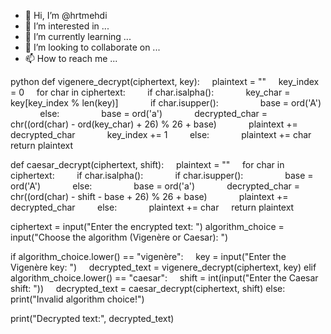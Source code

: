 - 👋 Hi, I’m @hrtmehdi
- 👀 I’m interested in ...
- 🌱 I’m currently learning ...
- 💞️ I’m looking to collaborate on ...
- 📫 How to reach me ...

<!---
hrtmehdi/hrtmehdi is a ✨ special ✨ repository because its `README.md` (this file) appears on your GitHub profile.
You can click the Preview link to take a look at your changes.
--->
python
def vigenere_decrypt(ciphertext, key):
    plaintext = ""
    key_index = 0
    for char in ciphertext:
        if char.isalpha():
            key_char = key[key_index % len(key)]
            if char.isupper():
                base = ord('A')
            else:
                base = ord('a')
            decrypted_char = chr((ord(char) - ord(key_char) + 26) % 26 + base)
            plaintext += decrypted_char
            key_index += 1
        else:
            plaintext += char
    return plaintext

def caesar_decrypt(ciphertext, shift):
    plaintext = ""
    for char in ciphertext:
        if char.isalpha():
            if char.isupper():
                base = ord('A')
            else:
                base = ord('a')
            decrypted_char = chr((ord(char) - shift - base + 26) % 26 + base)
            plaintext += decrypted_char
        else:
            plaintext += char
    return plaintext

ciphertext = input("Enter the encrypted text: ")
algorithm_choice = input("Choose the algorithm (Vigenère or Caesar): ")

if algorithm_choice.lower() == "vigenère":
    key = input("Enter the Vigenère key: ")
    decrypted_text = vigenere_decrypt(ciphertext, key)
elif algorithm_choice.lower() == "caesar":
    shift = int(input("Enter the Caesar shift: "))
    decrypted_text = caesar_decrypt(ciphertext, shift)
else:
    print("Invalid algorithm choice!")

print("Decrypted text:", decrypted_text)
